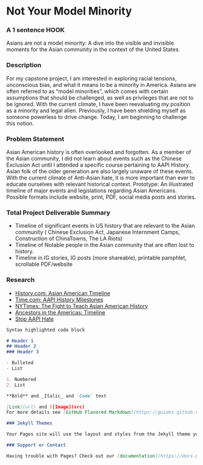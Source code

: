 # Not Your Model Minority
### A 1 sentence HOOK
Asians are not a model minority: A dive into the visible and invisible moments for the Asian community in the context of the United States.
### Description 
For my capstone project, I am interested in exploring racial tensions, unconscious bias, and what it means to be a minority in America. Asians are often referred to as “model minorities”, which comes with certain assumptions that should be challenged, as well as privileges that are not to be ignored.
With the current climate, I have been reevaluating my position as a minority and legal alien. Previously, I have been shielding myself as someone powerless to drive change. Today, I am beginning to challenge this notion. 

### Problem Statement
Asian American history is often overlooked and forgotten. As a member of the Asian community, I did not learn about events such as the Chinese Exclusion Act until I attended a specific course pertaining to AAPI History. Asian folk of the older generation are also largely unaware of these events. With the current climate of Anti-Asian hate, it is more important than ever to educate ourselves with relevant historical context. 
Prototype:  An illustrated timeline of major events and legislations regarding Asian Americans. Possible formats include website, print, PDF, social media posts and stories.
### Total Project Deliverable Summary
- Timeline of significant events in US history that are relevant to the Asian community ( Chinese Exclusion Act, Japanese Internment Camps, Construction of ChinaTowns, The LA Riots)
- Timeline of Notable people in the Asian community that are often lost to history.
- Timeline in IG stories, IG posts (more shareable), printable pamphlet, scrollable PDF/website

### Research
- [History.com: Asian American Timeline](https://www.history.com/topics/immigration/asian-american-timeline)
- [Time.com: AAPI History Milestones](https://time.com/5956943/aapi-history-milestones/)
- [NYTimes: The Fight to Teach Asian American History](https://www.nytimes.com/2021/06/02/us/asian-american-history.html)
- [Ancestors in the Americas: Timeline](http://www.cetel.org/timeline.html)
- [Stop AAPI Hate](https://stopaapihate.org/national-report-through-march-2021/)


```markdown
Syntax highlighted code block

# Header 1
## Header 2
### Header 3

- Bulleted
- List

1. Numbered
2. List

**Bold** and _Italic_ and `Code` text

[Link](url) and ![Image](src)
For more details see [GitHub Flavored Markdown](https://guides.github.com/features/mastering-markdown/).

### Jekyll Themes

Your Pages site will use the layout and styles from the Jekyll theme you have selected in your [repository settings](https://github.com/jengjiachen/pagestest1/settings/pages). The name of this theme is saved in the Jekyll `_config.yml` configuration file.

### Support or Contact

Having trouble with Pages? Check out our [documentation](https://docs.github.com/categories/github-pages-basics/) or [contact support](https://support.github.com/contact) and we’ll help you sort it out.
```


